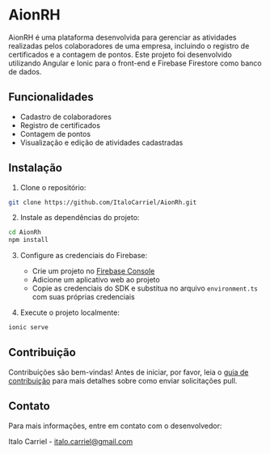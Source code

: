 # AionRH

AionRH é uma plataforma desenvolvida para gerenciar as atividades realizadas pelos colaboradores de uma empresa, incluindo o registro de certificados e a contagem de pontos. Este projeto foi desenvolvido utilizando Angular e Ionic para o front-end e Firebase Firestore como banco de dados.

## Funcionalidades

- Cadastro de colaboradores
- Registro de certificados
- Contagem de pontos
- Visualização e edição de atividades cadastradas

## Instalação

1. Clone o repositório:

```bash
git clone https://github.com/ItaloCarriel/AionRh.git
```

2. Instale as dependências do projeto:

```bash
cd AionRh
npm install
```

3. Configure as credenciais do Firebase:
   - Crie um projeto no [Firebase Console](https://console.firebase.google.com/)
   - Adicione um aplicativo web ao projeto
   - Copie as credenciais do SDK e substitua no arquivo `environment.ts` com suas próprias credenciais

4. Execute o projeto localmente:

```bash
ionic serve
```

## Contribuição

Contribuições são bem-vindas! Antes de iniciar, por favor, leia o [guia de contribuição](CONTRIBUTING.md) para mais detalhes sobre como enviar solicitações pull.


## Contato

Para mais informações, entre em contato com o desenvolvedor:

Italo Carriel - [italo.carriel@gmail.com](mailto:italo.carriel@gmail.com)
